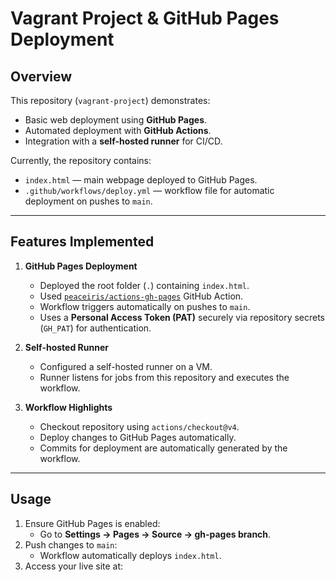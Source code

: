 # Vagrant Project & GitHub Pages Deployment

## Overview
This repository (`vagrant-project`) demonstrates:

- Basic web deployment using **GitHub Pages**.
- Automated deployment with **GitHub Actions**.
- Integration with a **self-hosted runner** for CI/CD.

Currently, the repository contains:

- `index.html` — main webpage deployed to GitHub Pages.
- `.github/workflows/deploy.yml` — workflow file for automatic deployment on pushes to `main`.

---

## Features Implemented

1. **GitHub Pages Deployment**
   - Deployed the root folder (`.`) containing `index.html`.
   - Used [`peaceiris/actions-gh-pages`](https://github.com/peaceiris/actions-gh-pages) GitHub Action.
   - Workflow triggers automatically on pushes to `main`.
   - Uses a **Personal Access Token (PAT)** securely via repository secrets (`GH_PAT`) for authentication.

2. **Self-hosted Runner**
   - Configured a self-hosted runner on a VM.
   - Runner listens for jobs from this repository and executes the workflow.

3. **Workflow Highlights**
   - Checkout repository using `actions/checkout@v4`.
   - Deploy changes to GitHub Pages automatically.
   - Commits for deployment are automatically generated by the workflow.

---

## Usage

1. Ensure GitHub Pages is enabled:
   - Go to **Settings → Pages → Source → gh-pages branch**.
2. Push changes to `main`:
   - Workflow automatically deploys `index.html`.
3. Access your live site at:

